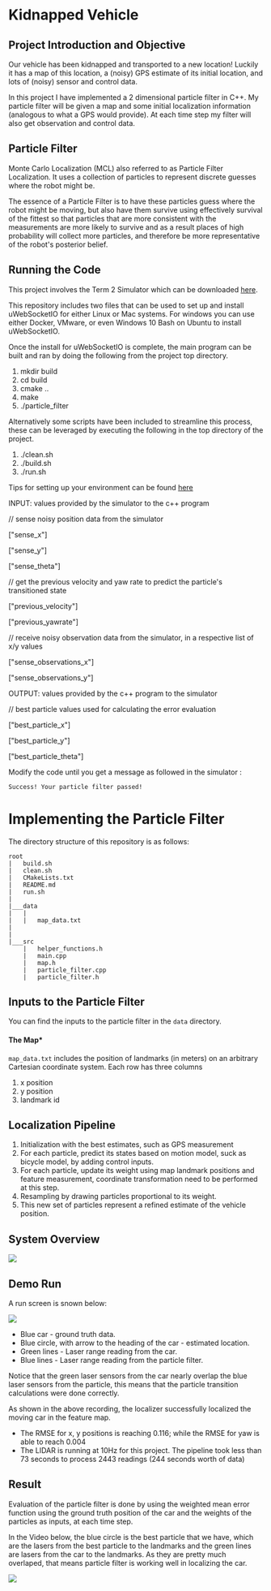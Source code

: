 # Kidnapped Vehicle

## Project Introduction and Objective
Our vehicle has been kidnapped and transported to a new location! Luckily it has a map of this location, a (noisy) GPS estimate of its initial location, and lots of (noisy) sensor and control data.

In this project I have implemented a 2 dimensional particle filter in C++. My particle filter will be given a map and some initial localization information (analogous to what a GPS would provide). At each time step my filter will also get observation and control data.

## Particle Filter

Monte Carlo Localization (MCL) also referred to as Particle Filter Localization. It uses a collection of particles to represent discrete guesses where the robot might be.

The essence of a Particle Filter is to have these particles guess where the robot might be moving, but also have them survive using effectively survival of the fittest so that particles that are more consistent with the measurements are more likely to survive and as a result places of high probability will collect more particles, and therefore be more representative of the robot's posterior belief.

## Running the Code
This project involves the Term 2 Simulator which can be downloaded [here](https://github.com/udacity/self-driving-car-sim/releases).

This repository includes two files that can be used to set up and install uWebSocketIO for either Linux or Mac systems. For windows you can use either Docker, VMware, or even Windows 10 Bash on Ubuntu to install uWebSocketIO.

Once the install for uWebSocketIO is complete, the main program can be built and ran by doing the following from the project top directory.

1. mkdir build
2. cd build
3. cmake ..
4. make
5. ./particle_filter

Alternatively some scripts have been included to streamline this process, these can be leveraged by executing the following in the top directory of the project.

1. ./clean.sh
2. ./build.sh
3. ./run.sh

Tips for setting up your environment can be found [here](https://classroom.udacity.com/nanodegrees/nd013/parts/40f38239-66b6-46ec-ae68-03afd8a601c8/modules/0949fca6-b379-42af-a919-ee50aa304e6a/lessons/f758c44c-5e40-4e01-93b5-1a82aa4e044f/concepts/23d376c7-0195-4276-bdf0-e02f1f3c665d)

INPUT: values provided by the simulator to the c++ program

// sense noisy position data from the simulator

["sense_x"]

["sense_y"]

["sense_theta"]

// get the previous velocity and yaw rate to predict the particle's transitioned state

["previous_velocity"]

["previous_yawrate"]

// receive noisy observation data from the simulator, in a respective list of x/y values

["sense_observations_x"]

["sense_observations_y"]


OUTPUT: values provided by the c++ program to the simulator

// best particle values used for calculating the error evaluation

["best_particle_x"]

["best_particle_y"]

["best_particle_theta"]

Modify the code until you get a message as followed in the simulator :
```
Success! Your particle filter passed!
```

# Implementing the Particle Filter
The directory structure of this repository is as follows:

```
root
|   build.sh
|   clean.sh
|   CMakeLists.txt
|   README.md
|   run.sh
|
|___data
|   |   
|   |   map_data.txt
|   
|   
|___src
    |   helper_functions.h
    |   main.cpp
    |   map.h
    |   particle_filter.cpp
    |   particle_filter.h
```


## Inputs to the Particle Filter
You can find the inputs to the particle filter in the `data` directory.

#### The Map*
`map_data.txt` includes the position of landmarks (in meters) on an arbitrary Cartesian coordinate system. Each row has three columns
1. x position
2. y position
3. landmark id

## Localization Pipeline

1. Initialization with the best estimates, such as GPS measurement
2. For each particle, predict its states based on motion model, suck as bicycle model, by adding control inputs.
3. For each particle, update its weight using map landmark positions and feature measurement, coordinate transformation need to be performed at this step.
4. Resampling by drawing particles proportional to its weight.
5. This new set of particles represent a refined estimate of the vehicle position.

## System Overview

<img src="result/system_overview.png">

## Demo Run

A run screen is snown below:

<img src="result/initial.gif">

* Blue car - ground truth data.
* Blue circle, with arrow to the heading of the car - estimated location.
* Green lines - Laser range reading from the car.
* Blue lines - Laser range reading from the particle filter.

Notice that the green laser sensors from the car nearly overlap the blue laser sensors from the particle, this means that the particle transition calculations were done correctly.

As shown in the above recording, the localizer successfully localized the moving car in the feature map.

* The RMSE for x, y positions is reaching 0.116; while the RMSE for yaw is able to reach 0.004
* The LIDAR is running at 10Hz for this project. The pipeline took less than 73 seconds to process 2443 readings (244 seconds worth of data)

## Result

Evaluation of the particle filter is done by using the weighted mean error function using the ground truth position of the car and the weights of the particles as inputs, at each time step.

In the Video below, the blue circle is the best particle that we have, which are the lasers from the best particle to the landmarks and the green lines are lasers from the car to the landmarks. As they are pretty much overlaped, that means particle filter is working well in localizing the car.

<img src="result/final.gif">
